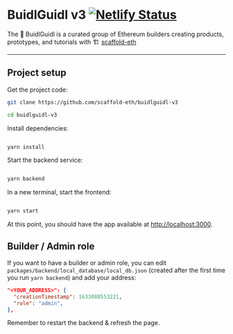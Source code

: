 # BuidlGuidl v3 [![Netlify Status](https://api.netlify.com/api/v1/badges/8364bb50-487e-4f28-b83d-0ce3172352a6/deploy-status)](https://app.netlify.com/sites/nostalgic-lewin-237ec8/deploys)

The 🏰 BuidlGuidl is a curated group of Ethereum builders creating products, prototypes, and tutorials with 🏗 [scaffold-eth](https://github.com/scaffold-eth/scaffold-eth)

---

## Project setup

Get the project code:

```bash
git clone https://github.com/scaffold-eth/buidlguidl-v3

cd buidlguidl-v3
```

Install dependencies:

```bash

yarn install

```

Start the backend service:

```bash

yarn backend

```

In a new terminal, start the frontend:

```bash

yarn start

```

At this point, you should have the app available at <http://localhost:3000>.

## Builder / Admin role

If you want to have a builder or admin role, you can edit `packages/backend/local_database/local_db.json` (created after the first time you run `yarn backend`) and add your address:

```json
"<YOUR_ADDRESS>": {
  "creationTimestamp": 1633088553221,
  "role": "admin",
},
```

Remember to restart the backend & refresh the page.
